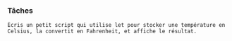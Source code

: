 
### Tâches
    Écris un petit script qui utilise let pour stocker une température en Celsius, la convertit en Fahrenheit, et affiche le résultat.

    